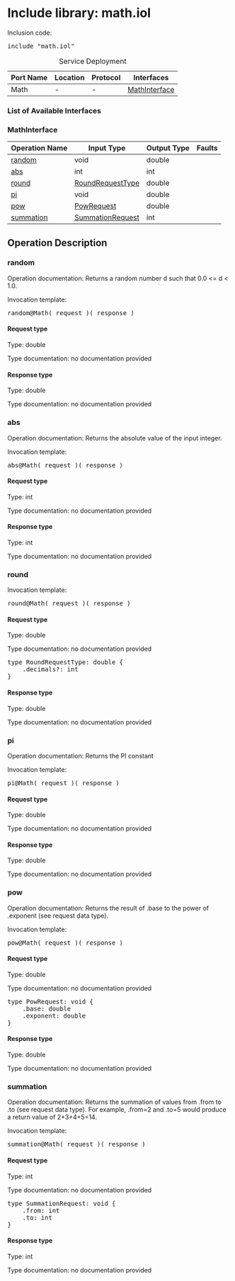 # Include library: math.iol

Inclusion code: <pre>include "math.iol"</pre>

<table>
  <caption>Service Deployment</caption>
  <thead>
    <tr>
      <th>Port Name</th>
      <th>Location</th>
      <th>Protocol</th>
      <th>Interfaces</th>
    </tr>
  </thead>
  <tbody>
    <tr>
      <td>Math</td>
      <td>-</td>
      <td>-</td>
      <td><a href="#MathInterface">MathInterface</a></td>
    </tr>
  </tbody>
</table>

<h3>List of Available Interfaces</h3>

<h3 id="MathInterface">MathInterface</h3>

<table>
  <thead>
    <tr>
      <th>Operation Name</th>
      <th>Input Type</th>
      <th>Output Type</th>
      <th>Faults</th>
    </tr>
  </thead>
  <tbody>
    <tr>
      <td><a href="#random">random</a></td>
      <td>void</td>
      <td>double</td>
      <td>
      </td>
    </tr>
    <tr>
      <td><a href="#abs">abs</a></td>
      <td>int</td>
      <td>int</td>
      <td>
      </td>
    </tr>
    <tr>
      <td><a href="#round">round</a></td>
      <td><a href="#RoundRequestType">RoundRequestType</a></td>
      <td>double</td>
      <td>
      </td>
    </tr>
    <tr>
      <td><a href="#pi">pi</a></td>
      <td>void</td>
      <td>double</td>
      <td>
      </td>
    </tr>
    <tr>
      <td><a href="#pow">pow</a></td>
      <td><a href="#PowRequest">PowRequest</a></td>
      <td>double</td>
      <td>
      </td>
    </tr>
    <tr>
      <td><a href="#summation">summation</a></td>
      <td><a href="#SummationRequest">SummationRequest</a></td>
      <td>int</td>
      <td>
      </td>
    </tr>
  </tbody>
</table>

<h2>Operation Description</h2>



<h3 id="random">random</h3>

Operation documentation:  Returns a random number d such that 0.0 <= d < 1.0. 


Invocation template: 
<pre>random@Math( request )( response )</pre>

<h4>Request type</h4>

Type: double

Type documentation: no documentation provided 



<h4>Response type</h4>

Type: double

Type documentation: no documentation provided 








<h3 id="abs">abs</h3>

Operation documentation:  Returns the absolute value of the input integer. 


Invocation template: 
<pre>abs@Math( request )( response )</pre>

<h4>Request type</h4>

Type: int

Type documentation: no documentation provided 



<h4>Response type</h4>

Type: int

Type documentation: no documentation provided 








<h3 id="round">round</h3>


Invocation template: 
<pre>round@Math( request )( response )</pre>

<h4 id="RoundRequestType">Request type</h4>

Type: double

Type documentation: no documentation provided 
<pre>type RoundRequestType: double {
	.decimals?: int
}</pre>


<h4>Response type</h4>

Type: double

Type documentation: no documentation provided 








<h3 id="pi">pi</h3>

Operation documentation:  Returns the PI constant 


Invocation template: 
<pre>pi@Math( request )( response )</pre>

<h4>Request type</h4>

Type: double

Type documentation: no documentation provided 



<h4>Response type</h4>

Type: double

Type documentation: no documentation provided 








<h3 id="pow">pow</h3>

Operation documentation:  Returns the result of .base to the power of .exponent (see request data type). 


Invocation template: 
<pre>pow@Math( request )( response )</pre>

<h4 id="PowRequest">Request type</h4>

Type: double

Type documentation: no documentation provided 
<pre>type PowRequest: void {
	.base: double
	.exponent: double
}</pre>


<h4>Response type</h4>

Type: double

Type documentation: no documentation provided 








<h3 id="summation">summation</h3>

Operation documentation:  Returns the summation of values from .from to .to (see request data type). For example, .from=2 and .to=5 would produce a return value of 2+3+4+5=14. 


Invocation template: 
<pre>summation@Math( request )( response )</pre>

<h4 id="SummationRequest">Request type</h4>

Type: int

Type documentation: no documentation provided 
<pre>type SummationRequest: void {
	.from: int
	.to: int
}</pre>


<h4>Response type</h4>

Type: int

Type documentation: no documentation provided 










